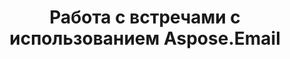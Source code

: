 ---
title: "Работа с встречами с использованием Aspose.Email"
url: /ru/java/работа-с-встречами-с-использованием-aspose-email/
weight: 10
type: docs
---